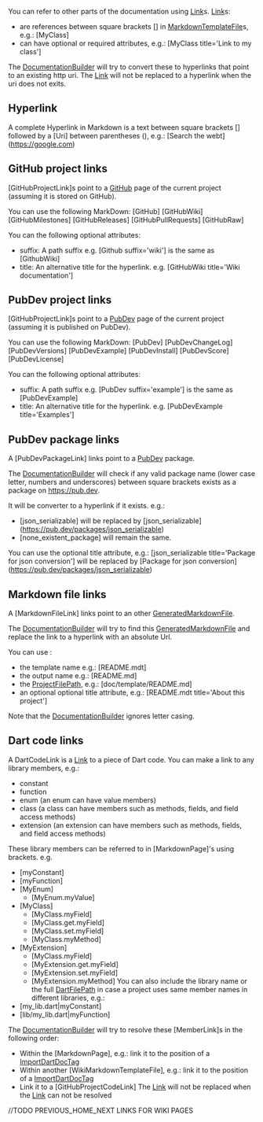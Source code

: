 [//]: # (This file was generated from: doc/template/04-Links.mdt using the documentation_builder package on: 2021-09-15 20:45:16.050740.)
<a id='lib-parser-link-parser-dart-link'></a>You can refer to other parts of the documentation using [Link](https://github.com/efficientyboosters/documentation_builder/wiki/04-Links#lib-parser-link-parser-dart-link)s.
[Link](https://github.com/efficientyboosters/documentation_builder/wiki/04-Links#lib-parser-link-parser-dart-link)s:
- are references between square brackets [] in [MarkdownTemplateFile](https://github.com/efficientyboosters/documentation_builder/wiki/02-Markdown-Template-Files#lib-builder-template-builder-dart-markdowntemplatefile)s, e.g.: [MyClass&rsqb;
- can have optional or required attributes, e.g.: [MyClass title='Link to my class'&rsqb;

The [DocumentationBuilder](https://github.com/efficientyboosters/documentation_builder/wiki/01-Documentation-Builder#lib-builder-documentation-builder-dart-documentationbuilder) will try to convert these to hyperlinks that point to an existing http uri.
The [Link](https://github.com/efficientyboosters/documentation_builder/wiki/04-Links#lib-parser-link-parser-dart-link) will not be replaced to a hyperlink when the uri does not exits.


<a id='hyperlink'></a>
## Hyperlink
A complete Hyperlink in Markdown is a text between square brackets []
followed by a [Uri] between parentheses (),
e.g.: [Search the webt&rsqb;(https://google.com)


<a id='github-project-links'></a>
## GitHub project links
[GitHubProjectLink]s point to a [GitHub](https://github.com/) page of the
current project (assuming it is stored on GitHub).

You can use the following MarkDown:
[GitHub&rsqb;
[GitHubWiki&rsqb;
[GitHubMilestones&rsqb;
[GitHubReleases&rsqb;
[GitHubPullRequests&rsqb;
[GitHubRaw&rsqb;

You can the following optional attributes:
- suffix: A path suffix e.g. [Github suffix='wiki'&rsqb; is the same as [GithubWiki&rsqb;
- title: An alternative title for the hyperlink. e.g. [GitHubWiki title='Wiki documentation'&rsqb;


<a id='pubdev-project-links'></a>
## PubDev project links
[GitHubProjectLink]s point to a [PubDev](https://pub.dev/) page of the
current project (assuming it is published on PubDev).

You can use the following MarkDown:
[PubDev&rsqb;
[PubDevChangeLog&rsqb;
[PubDevVersions&rsqb;
[PubDevExample&rsqb;
[PubDevInstall&rsqb;
[PubDevScore&rsqb;
[PubDevLicense&rsqb;

You can the following optional attributes:
- suffix: A path suffix e.g. [PubDev suffix='example'&rsqb; is the same as [PubDevExample&rsqb;
- title: An alternative title for the hyperlink. e.g. [PubDevExample title='Examples'&rsqb;


<a id='pubdev-package-links'></a>
## PubDev package links
A [PubDevPackageLink] links point to a [PubDev](https://pub.dev) package.

The [DocumentationBuilder](https://github.com/efficientyboosters/documentation_builder/wiki/01-Documentation-Builder#lib-builder-documentation-builder-dart-documentationbuilder) will check if any valid package name
(lower case letter, numbers and underscores) between
square brackets exists as a package on https://pub.dev.

It will be converter to a hyperlink if it exists. e.g.:
- [json_serializable&rsqb; will be replaced by
  [json_serializable&rsqb;(https://pub.dev/packages/json_serializable)
- [none_existent_package] will remain the same.

You can use the optional title attribute, e.g.:
[json_serializable title='Package for json conversion'&rsqb; will be replaced by
[Package for json conversion&rsqb;(https://pub.dev/packages/json_serializable)


<a id='markdown-file-links'></a>
## Markdown file links
A [MarkdownFileLink] links point to an other [GeneratedMarkdownFile](https://github.com/efficientyboosters/documentation_builder/wiki/02-Markdown-Template-Files#lib-builder-template-builder-dart-generatedmarkdownfile).

The [DocumentationBuilder](https://github.com/efficientyboosters/documentation_builder/wiki/01-Documentation-Builder#lib-builder-documentation-builder-dart-documentationbuilder) will try to find this [GeneratedMarkdownFile](https://github.com/efficientyboosters/documentation_builder/wiki/02-Markdown-Template-Files#lib-builder-template-builder-dart-generatedmarkdownfile) and
replace the link to a hyperlink with an absolute Url.

You can use :
- the template name e.g.: [README.mdt&rsqb;
- the output name e.g.: [README.md&rsqb;
- the [ProjectFilePath](https://github.com/efficientyboosters/documentation_builder/wiki/03-Tags#project-file-path), e.g.: [doc/template/README.md&rsqb;
- an optional optional title attribute, e.g.:
[README.mdt title='About this project'&rsqb;

Note that the [DocumentationBuilder](https://github.com/efficientyboosters/documentation_builder/wiki/01-Documentation-Builder#lib-builder-documentation-builder-dart-documentationbuilder) ignores letter casing.


<a id='dart-code-links'></a>
## Dart code links
A DartCodeLink is a [Link](https://github.com/efficientyboosters/documentation_builder/wiki/04-Links#lib-parser-link-parser-dart-link) to a piece of Dart code.
You can make a link to any library members, e.g.:
- constant
- function
- enum (an enum can have value members)
- class (a class can have members such as methods, fields, and field access methods)
- extension (an extension can have members such as methods, fields, and field access methods)

These library members can be referred to in [MarkdownPage]'s using brackets. e.g.
- [myConstant]
- [myFunction]
- [MyEnum]
  - [MyEnum.myValue]
- [MyClass]
  - [MyClass.myField]
  - [MyClass.get.myField]
  - [MyClass.set.myField]
  - [MyClass.myMethod]
- [MyExtension]
  - [MyClass.myField]
  - [MyExtension.get.myField]
  - [MyExtension.set.myField]
  - [MyExtension.myMethod]
You can also include the library name or the full [DartFilePath](https://github.com/efficientyboosters/documentation_builder/wiki/03-Tags#dart-file-path) in case a project uses same member names in different libraries, e.g.:
- [my_lib.dart|myConstant]
- [lib/my_lib.dart|myFunction]

The [DocumentationBuilder](https://github.com/efficientyboosters/documentation_builder/wiki/01-Documentation-Builder#lib-builder-documentation-builder-dart-documentationbuilder) will try to resolve these [MemberLink]s in the following order:
- Within the [MarkdownPage], e.g.: link it to the position of a [ImportDartDocTag](https://github.com/efficientyboosters/documentation_builder/wiki/03-Tags#import-dart-documentation-comments-tag)
- Within another [WikiMarkdownTemplateFile], e.g.: link it to the position of a [ImportDartDocTag](https://github.com/efficientyboosters/documentation_builder/wiki/03-Tags#import-dart-documentation-comments-tag)
- Link it to a [GitHubProjectCodeLink]
The [Link](https://github.com/efficientyboosters/documentation_builder/wiki/04-Links#lib-parser-link-parser-dart-link) will not be replaced when the [Link](https://github.com/efficientyboosters/documentation_builder/wiki/04-Links#lib-parser-link-parser-dart-link) can not be resolved

 
 //TODO PREVIOUS_HOME_NEXT LINKS FOR WIKI PAGES